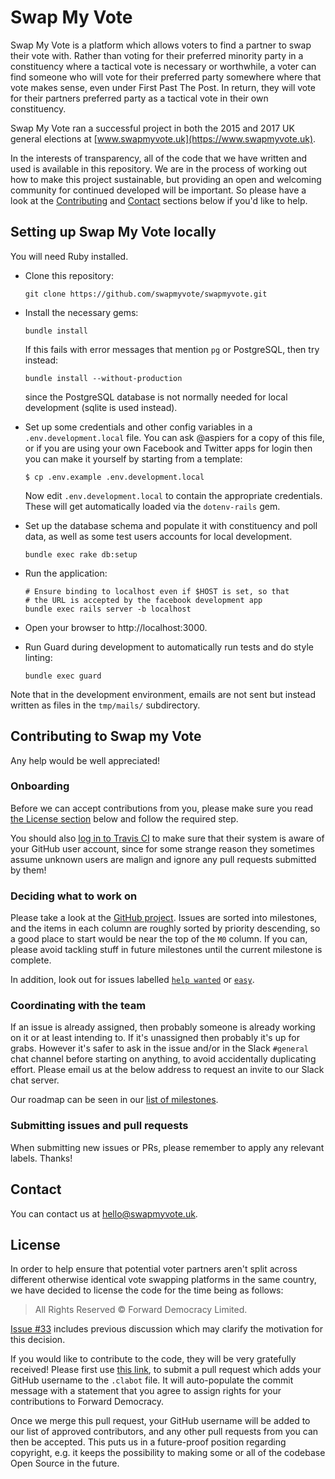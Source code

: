 # Swap My Vote

Swap My Vote is a platform which allows voters to find a partner to
swap their vote with.  Rather than voting for their preferred minority
party in a constituency where a tactical vote is necessary or
worthwhile, a voter can find someone who will vote for their preferred
party somewhere where that vote makes sense, even under First Past The
Post. In return, they will vote for their partners preferred party as
a tactical vote in their own constituency.

Swap My Vote ran a successful project in both the 2015 and 2017 UK
general elections at [www.swapmyvote.uk](https://www.swapmyvote.uk).

In the interests of transparency, all of the code that we have written
and used is available in this repository. We are in the process of
working out how to make this project sustainable, but providing an
open and welcoming community for continued developed will be
important. So please have a look at the
[Contributing](#contributing-to-swap-my-vote) and [Contact](#contact)
sections below if you'd like to help.

## Setting up Swap My Vote locally

You will need Ruby installed.

-   Clone this repository:

        git clone https://github.com/swapmyvote/swapmyvote.git

-   Install the necessary gems:

        bundle install

    If this fails with error messages that mention `pg` or PostgreSQL, then
    try instead:

        bundle install --without-production

    since the PostgreSQL database is not normally needed for local
    development (sqlite is used instead).

-   Set up some credentials and other config variables in a
    `.env.development.local` file.  You can ask @aspiers for a copy of
    this file, or if you are using your own Facebook and Twitter apps
    for login then you can make it yourself by starting from a
    template:

        $ cp .env.example .env.development.local

    Now edit `.env.development.local` to contain the appropriate
    credentials.  These will get automatically loaded via the
    `dotenv-rails` gem.

-   Set up the database schema and populate it with constituency and
    poll data, as well as some test users accounts for local
    development.

        bundle exec rake db:setup

-   Run the application:

        # Ensure binding to localhost even if $HOST is set, so that
        # the URL is accepted by the facebook development app
        bundle exec rails server -b localhost

-   Open your browser to http://localhost:3000.

-   Run Guard during development to automatically run tests and do
    style linting:

        bundle exec guard

Note that in the development environment, emails are not sent but instead written
as files in the `tmp/mails/` subdirectory.

## Contributing to Swap my Vote

Any help would be well appreciated!

### Onboarding

Before we can accept contributions from you, please make sure you read
[the License section](#license) below and follow the required step.

You should also [log in to Travis
CI](http://travis-ci.org/swapmyvote/swapmyvote) to make sure that
their system is aware of your GitHub user account, since for some
strange reason they sometimes assume unknown users are malign and
ignore any pull requests submitted by them!

### Deciding what to work on

Please take a look at the [GitHub
project](https://github.com/orgs/swapmyvote/projects/1).  Issues are
sorted into milestones, and the items in each column are roughly
sorted by priority descending, so a good place to start would be near
the top of the `M0` column.  If you can, please avoid tackling stuff
in future milestones until the current milestone is complete.

In addition, look out for issues labelled [`help
wanted`](https://github.com/swapmyvote/swapmyvote/labels/help%20wanted)
or [`easy`](https://github.com/swapmyvote/swapmyvote/labels/easy).

### Coordinating with the team

If an issue is already assigned, then probably someone is already
working on it or at least intending to.  If it's unassigned then
probably it's up for grabs.  However it's safer to ask in the issue
and/or in the Slack `#general` chat channel before starting on
anything, to avoid accidentally duplicating effort.  Please email us
at the below address to request an invite to our Slack chat server.

Our roadmap can be seen in our [list of
 milestones](https://github.com/swapmyvote/swapmyvote/milestones?direction=asc&sort=due_date).

### Submitting issues and pull requests

When submitting new issues or PRs, please remember to apply any
relevant labels.  Thanks!

## Contact

You can contact us at hello@swapmyvote.uk.

## License

In order to help ensure that potential voter partners aren't split
across different otherwise identical vote swapping platforms in the
same country, we have decided to license the code for the time being
as follows:

> All Rights Reserved © Forward Democracy Limited.

[Issue #33](https://github.com/swapmyvote/swapmyvote/issues/33)
includes previous discussion which may clarify the motivation for
this decision.

If you would like to contribute to the code, they will be very
gratefully received!  Please first use
[this link](https://github.com/swapmyvote/swapmyvote/edit/master/.clabot?message=Add+%3CMY+GITHUB+USERNAME%3E+to+CLA&description=This+is+to+confirm+that+I+am+happy+for+any+rights+in+my%0Dcontributions+to+the+SwapMyVote+code+to+be+assigned+to+Forward%0DDemocracy+for+the+purposes+of+defending+and+promoting+democracy.),
to submit a pull request which adds your GitHub username to the `.clabot`
file.  It will auto-populate the commit message with a statement
that you agree to assign rights for your contributions to Forward
Democracy.

Once we merge this pull request, your GitHub username will be added to
our list of approved contributors, and any other pull requests from
you can then be accepted.  This puts us in a future-proof position
regarding copyright, e.g. it keeps the possibility to making some or
all of the codebase Open Source in the future.
